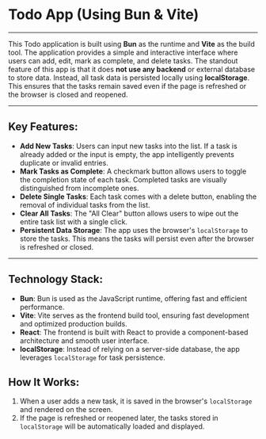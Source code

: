 

# Todo App (Using Bun & Vite)
---

This Todo application is built using **Bun** as the runtime and **Vite** as the build tool. The application provides a simple and interactive interface where users can add, edit, mark as complete, and delete tasks. The standout feature of this app is that it does **not use any backend** or external database to store data. Instead, all task data is persisted locally using **localStorage**. This ensures that the tasks remain saved even if the page is refreshed or the browser is closed and reopened.

---

## Key Features:
- **Add New Tasks**: Users can input new tasks into the list. If a task is already added or the input is empty, the app intelligently prevents duplicate or invalid entries.
- **Mark Tasks as Complete**: A checkmark button allows users to toggle the completion state of each task. Completed tasks are visually distinguished from incomplete ones.
- **Delete Single Tasks**: Each task comes with a delete button, enabling the removal of individual tasks from the list.
- **Clear All Tasks**: The "All Clear" button allows users to wipe out the entire task list with a single click.
- **Persistent Data Storage**: The app uses the browser's `localStorage` to store the tasks. This means the tasks will persist even after the browser is refreshed or closed.

---

## Technology Stack:
- **Bun**: Bun is used as the JavaScript runtime, offering fast and efficient performance.
- **Vite**: Vite serves as the frontend build tool, ensuring fast development and optimized production builds.
- **React**: The frontend is built with React to provide a component-based architecture and smooth user interface.
- **localStorage**: Instead of relying on a server-side database, the app leverages `localStorage` for task persistence.

## How It Works:
1. When a user adds a new task, it is saved in the browser's `localStorage` and rendered on the screen.
2. If the page is refreshed or reopened later, the tasks stored in `localStorage` will be automatically loaded and displayed.




